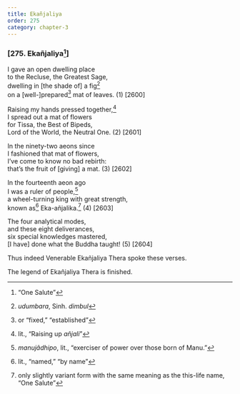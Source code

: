 ```yaml
---
title: Ekañjaliya
order: 275
category: chapter-3
---
```


### \[275. Ekañjaliya[^1]\]

I gave an open dwelling place  
to the Recluse, the Greatest Sage,  
dwelling in \[the shade of\] a fig[^2]  
on a \[well-\]prepared[^3] mat of leaves. (1) \[2600\]

Raising my hands pressed together,[^4]  
I spread out a mat of flowers  
for Tissa, the Best of Bipeds,  
Lord of the World, the Neutral One. (2) \[2601\]

In the ninety-two aeons since  
I fashioned that mat of flowers,  
I’ve come to know no bad rebirth:  
that’s the fruit of \[giving\] a mat. (3) \[2602\]

In the fourteenth aeon ago  
I was a ruler of people,[^5]  
a wheel-turning king with great strength,  
known as[^6] Eka-añjalika.[^7] (4) \[2603\]

The four analytical modes,  
and these eight deliverances,  
six special knowledges mastered,  
\[I have\] done what the Buddha taught! (5) \[2604\]

Thus indeed Venerable Ekañjaliya Thera spoke these verses.

The legend of Ekañjaliya Thera is finished.

[^1]: “One Salute”

[^2]: *udumbara*, Sinh. *dimbul*

[^3]: or “fixed,” “established”

[^4]: lit., “Raising up *añjali*”

[^5]: *manujâdhipo*, lit., “exerciser of power over those born of Manu.”

[^6]: lit., “named,” “by name”

[^7]: only slightly variant form with the same meaning as the this-life name, “One Salute”
